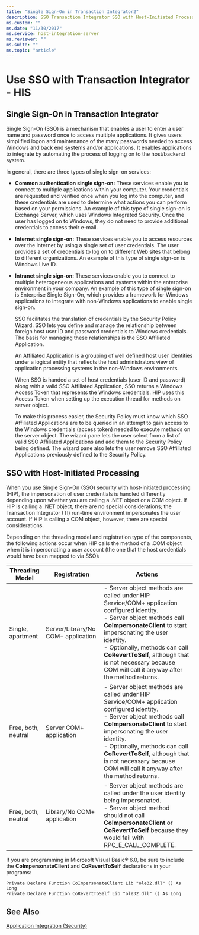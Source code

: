 ```yaml
---
title: "Single Sign-On in Transaction Integrator2"
description: SSO Transaction Integrator SSO with Host-Initiated Processing in application integration in Host Integration Server (HIS)
ms.custom: ""
ms.date: "11/30/2017"
ms.service: host-integration-server
ms.reviewer: ""
ms.suite: ""
ms.topic: "article"
---
```

# Use SSO with Transaction Integrator - HIS

## Single Sign-On in Transaction Integrator
Single Sign-On (SSO) is a mechanism that enables a user to enter a user name and password once to access multiple applications. It gives users simplified logon and maintenance of the many passwords needed to access Windows and back end systems and/or applications. It enables applications to integrate by automating the process of logging on to the host/backend system.  
  
 In general, there are three types of single sign-on services:  
  
- **Common authentication single sign-on:** These services enable you to connect to multiple applications within your computer. Your credentials are requested and verified once when you log into the computer, and these credentials are used to determine what actions you can perform based on your permissions. An example of this type of single sign-on is Exchange Server, which uses Windows Integrated Security. Once the user has logged on to Windows, they do not need to provide additional credentials to access their e-mail.  
  
- **Internet single sign-on:** These services enable you to access resources over the Internet by using a single set of user credentials. The user provides a set of credentials to log on to different Web sites that belong to different organizations. An example of this type of single sign-on is Windows Live ID.  
  
- **Intranet single sign-on:** These services enable you to connect to multiple heterogeneous applications and systems within the enterprise environment in your company. An example of this type of single sign-on is Enterprise Single Sign-On, which provides a framework for Windows applications to integrate with non-Windows applications to enable single sign-on.  
  
  SSO facilitates the translation of credentials by the Security Policy Wizard. SSO lets you define and manage the relationship between foreign host user ID and password credentials to Windows credentials. The basis for managing these relationships is the SSO Affiliated Application.  
  
  An Affiliated Application is a grouping of well defined host user identities under a logical entity that reflects the host administrators view of application processing systems in the non-Windows environments.  
  
  When SSO is handed a set of host credentials (user ID and password) along with a valid SSO Affiliated Application, SSO returns a Windows Access Token that represents the Windows credentials. HIP uses this Access Token when setting up the execution thread for methods on server object.  
  
  To make this process easier, the Security Policy must know which SSO Affiliated Applications are to be queried in an attempt to gain access to the Windows credentials (access token) needed to execute methods on the server object. The wizard pane lets the user select from a list of valid SSO Affiliated Applications and add them to the Security Policy being defined. The wizard pane also lets the user remove SSO Affiliated Applications previously defined to the Security Policy.  

## SSO with Host-Initiated Processing

When you use Single Sign-On (SSO) security with host-initiated processing (HIP), the impersonation of user credentials is handled differently depending upon whether you are calling a .NET object or a COM object. If HIP is calling a .NET object, there are no special considerations; the Transaction Integrator (TI) run-time environment impersonates the user account. If HIP is calling a COM object, however, there are special considerations.  
  
 Depending on the threading model and registration type of the components, the following actions occur when HIP calls the method of a .COM object when it is impersonating a user account (the one that the host credentials would have been mapped to via SSO):  
  
|Threading Model|Registration|Actions|  
|---------------------|------------------|-------------|  
|Single, apartment|Server/Library/No COM+ application|-   Server object methods are called under HIP Service/COM+ application configured identity.<br />-   Server object methods call **CoImpersonateClient** to start impersonating the user identity.<br />-   Optionally, methods can call **CoRevertToSelf**, although that is not necessary because COM will call it anyway after the method returns.|  
|Free, both, neutral|Server COM+ application|-   Server object methods are called under HIP Service/COM+ application configured identity.<br />-   Server object methods call **CoImpersonateClient** to start impersonating the user identity.<br />-   Optionally, methods can call **CoRevertToSelf**, although that is not necessary because COM will call it anyway after the method returns.|  
|Free, both, neutral|Library/No COM+ application|-   Server object methods are called under the user identity being impersonated.<br />-   Server object method should not call **CoImpersonateClient** or **CoRevertToSelf** because they would fail with RPC_E_CALL_COMPLETE.|  
  
 If you are programming in Microsoft Visual Basic® 6.0, be sure to include the **CoImpersonateClient** and **CoRevertToSelf** declarations in your programs:  
  
```  
Private Declare Function CoImpersonateClient Lib "ole32.dll" () As Long  
Private Declare Function CoRevertToSelf Lib "ole32.dll" () As Long  
```  

## See Also  
 [Application Integration (Security)](../core/application-integration-security-2.md)